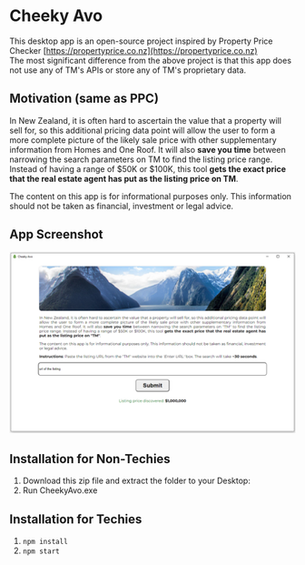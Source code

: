 # Cheeky Avo 

This desktop app is an open-source project inspired by Property Price Checker [https://propertyprice.co.nz](https://propertyprice.co.nz) </br>
The most significant difference from the above project is that this app does not use any of TM's APIs or store any of TM's proprietary data.
## Motivation (same as PPC)

 In New Zealand, it is often hard to ascertain the value that a property will sell for, so this additional pricing data point will allow the user to form a more complete picture of the likely sale price with other supplementary information from Homes and One Roof. It will also <b>save you time</b> between narrowing the search parameters on TM to find the listing price range. Instead of having a range of $50K or $100K, this tool <b>gets the exact price that the real estate agent has put as the listing price on TM</b>.</br>

The content on this app is for informational purposes only. This information should not be taken as financial, investment or legal advice.

## App Screenshot

![example usage](./src//assets//images//example.png)

## Installation for Non-Techies
1. Download this zip file and extract the folder to your Desktop: 
2. Run CheekyAvo.exe
## Installation for Techies

1. `npm install`
2. `npm start`
